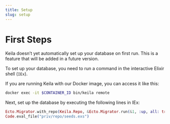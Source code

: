 ```yaml
---
title: Setup
slug: setup
---
```


# First Steps

Keila doesn’t yet automatically set up your database on first run. This is a
feature that will be added in a future version.

To set up your database, you need to run a command in the interactive Elixir
shell (`IEx`).

If you are running Keila with our Docker image, you can access it like this:

```bash
docker exec -it $CONTAINER_ID bin/keila remote
```

Next, set up the database by executing the following lines in IEx:

```elixir
Ecto.Migrator.with_repo(Keila.Repo, &Ecto.Migrator.run(&1, :up, all: true))
Code.eval_file("priv/repo/seeds.exs")
```